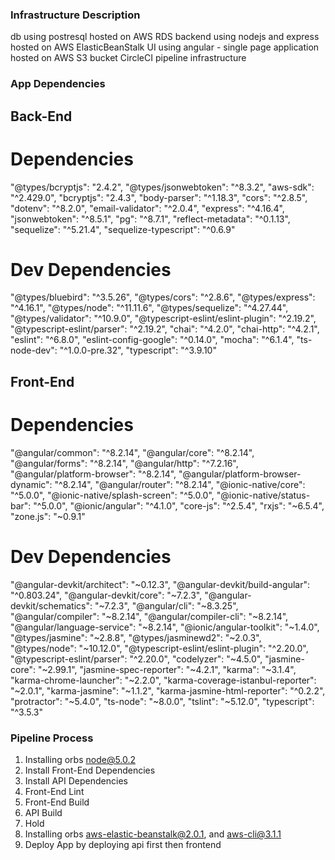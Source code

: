 ### Infrastructure Description
  db using postresql hosted on AWS RDS
  backend using nodejs and express hosted on AWS ElasticBeanStalk
  UI using angular - single page application hosted on AWS S3 bucket
  CircleCI pipeline infrastructure

### App Dependencies
## Back-End
# Dependencies
  "@types/bcryptjs": "2.4.2",
  "@types/jsonwebtoken": "^8.3.2",
  "aws-sdk": "^2.429.0",
  "bcryptjs": "2.4.3",
  "body-parser": "^1.18.3",
  "cors": "^2.8.5",
  "dotenv": "^8.2.0",
  "email-validator": "^2.0.4",
  "express": "^4.16.4",
  "jsonwebtoken": "^8.5.1",
  "pg": "^8.7.1",
  "reflect-metadata": "^0.1.13",
  "sequelize": "^5.21.4",
  "sequelize-typescript": "^0.6.9"
  
# Dev Dependencies
  "@types/bluebird": "^3.5.26",
  "@types/cors": "^2.8.6",
  "@types/express": "^4.16.1",
  "@types/node": "^11.11.6",
  "@types/sequelize": "^4.27.44",
  "@types/validator": "^10.9.0",
  "@typescript-eslint/eslint-plugin": "^2.19.2",
  "@typescript-eslint/parser": "^2.19.2",
  "chai": "^4.2.0",
  "chai-http": "^4.2.1",
  "eslint": "^6.8.0",
  "eslint-config-google": "^0.14.0",
  "mocha": "^6.1.4",
  "ts-node-dev": "^1.0.0-pre.32",
  "typescript": "^3.9.10"
  
## Front-End
# Dependencies
  "@angular/common": "^8.2.14",
  "@angular/core": "^8.2.14",
  "@angular/forms": "^8.2.14",
  "@angular/http": "^7.2.16",
  "@angular/platform-browser": "^8.2.14",
  "@angular/platform-browser-dynamic": "^8.2.14",
  "@angular/router": "^8.2.14",
  "@ionic-native/core": "^5.0.0",
  "@ionic-native/splash-screen": "^5.0.0",
  "@ionic-native/status-bar": "^5.0.0",
  "@ionic/angular": "^4.1.0",
  "core-js": "^2.5.4",
  "rxjs": "~6.5.4",
  "zone.js": "~0.9.1"
  
# Dev Dependencies
  "@angular-devkit/architect": "~0.12.3",
  "@angular-devkit/build-angular": "^0.803.24",
  "@angular-devkit/core": "~7.2.3",
  "@angular-devkit/schematics": "~7.2.3",
  "@angular/cli": "~8.3.25",
  "@angular/compiler": "~8.2.14",
  "@angular/compiler-cli": "~8.2.14",
  "@angular/language-service": "~8.2.14",
  "@ionic/angular-toolkit": "~1.4.0",
  "@types/jasmine": "~2.8.8",
  "@types/jasminewd2": "~2.0.3",
  "@types/node": "~10.12.0",
  "@typescript-eslint/eslint-plugin": "^2.20.0",
  "@typescript-eslint/parser": "^2.20.0",
  "codelyzer": "~4.5.0",
  "jasmine-core": "~2.99.1",
  "jasmine-spec-reporter": "~4.2.1",
  "karma": "~3.1.4",
  "karma-chrome-launcher": "~2.2.0",
  "karma-coverage-istanbul-reporter": "~2.0.1",
  "karma-jasmine": "~1.1.2",
  "karma-jasmine-html-reporter": "^0.2.2",
  "protractor": "~5.4.0",
  "ts-node": "~8.0.0",
  "tslint": "~5.12.0",
  "typescript": "^3.5.3"
  
### Pipeline Process
  1. Installing orbs node@5.0.2
  2. Install Front-End Dependencies
  3. Install API Dependencies
  4. Front-End Lint
  5. Front-End Build
  6. API Build
  7. Hold
  8. Installing orbs aws-elastic-beanstalk@2.0.1, and aws-cli@3.1.1
  9. Deploy App by deploying api first then frontend
